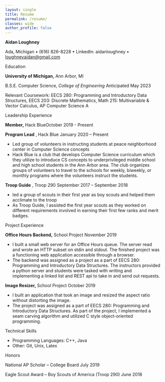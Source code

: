```yaml
---
layout: single
title: Resume
permalink: /resume/
classes: wide
author_profile: false
---
```


**Aidan Loughney**

Ada, Michigan • (616) 826-8228 • LinkedIn: aidanloughney • loughneyaidan@gmail.com

Education

**University of Michigan,** Ann Arbor, MI

B.S.E. Computer Science, _College of Engineering_ Anticipated May 2023

Relevant Coursework: EECS 280: Programming and Introductory Data Structures, EECS 203: Discrete Mathematics, Math 215: Multivariable &amp; Vector Calculus, AP Computer Science A

Leadership Experience

**Member,** Hack BlueOctober 2019 - Present

**Program Lead** , Hack Blue January 2020 – Present

- Led group of volunteers in instructing students at peace neighborhood center in Computer Science concepts
- Hack Blue is a club that develops Computer Science curriculum which they utilize to introduce CS concepts to underprivileged middle school and high school students in the Ann Arbor area. The club organizes groups of volunteers to travel to the schools for weekly, biweekly, or monthly programs where the volunteers instruct the students.

**Troop Guide** , Troop 290 September 2017 – September 2018

- led a group of scouts in their first year as boy scouts and helped them acclimate to the troop
- As Troop Guide, I assisted the first year scouts as they worked on different requirements involved in earning their first few ranks and merit badges.

Project Experience

**Office Hours Backend,** School Project November 2019

- I built a small web server for an Office Hours queue. The server read and wrote an HTTP subset on stdin and stdout. The finished project was a functioning web application accessible through a browser.
- The backend was assigned as a project as a part of EECS 280: Programming and Introductory Data Structures. The instructors provided a python server and students were tasked with writing and implementing a linked list and REST api to take in and send out requests.

**Image Resizer,** School Project October 2019

- I built an application that took an image and resized the aspect ratio without distorting the image.
- The project was assigned as a part of EECS 280: Programming and Introductory Data Structures. As part of the project, I implemented a seam carving algorithm and utilized C style object-oriented programming.

Technical Skills

- Programming Languages: C++, Java
- Other: Git, Unix, Latex

Honors

National AP Scholar – College Board July 2019

Eagle Scout Award – Boy Scouts of America (Troop 290) June 2018